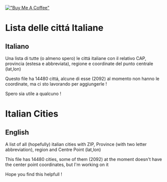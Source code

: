 [!["Buy Me A Coffee"](https://www.buymeacoffee.com/assets/img/custom_images/orange_img.png)](https://www.buymeacoffee.com/codewriter90x)

# Lista delle cittá Italiane
## Italiano
Una lista di tutte (o almeno spero) le cittá italiane con il relativo CAP, provincia (estesa e abbreviata), regione e coordinate del punto centrale (lat,lon)

Questo file ha 14480 cittá, alcune di esse (2092) al momento non hanno le coordinate, ma ci sto lavorando per aggiungerle !

Spero sia utile a qualcuno !

# Italian Cities
## English
A list of all (hopefully) italian cities with ZIP, Province (with two letter abbreviation), region and Centre Point (lat,lon)	

This file has 14480 cities, some of them (2092) at the moment doesn't have the center point coordinates, but I'm working on it 

Hope you find this helpfull !


